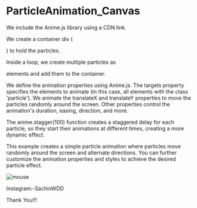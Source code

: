# ParticleAnimation_Canvas

We include the Anime.js library using a CDN link.

We create a container div (<div id="particles"></div>) to hold the particles.

Inside a loop, we create multiple particles as <div> elements and add them to the container.

We define the animation properties using Anime.js. The targets property specifies the elements to animate (in this case, all elements with the class 'particle'). We animate the translateX and translateY properties to move the particles randomly around the screen. Other properties control the animation's duration, easing, direction, and more.

The anime.stagger(100) function creates a staggered delay for each particle, so they start their animations at different times, creating a more dynamic effect.

This example creates a simple particle animation where particles move randomly around the screen and alternate directions. You can further customize the animation properties and styles to achieve the desired particle effect.

![mouse](https://github.com/SK-Chaurasiya/ParticleAnimation_Canvas/assets/97239651/2e916376-4650-40d8-97e1-8ac57b1fadb7)

Instagram:-SachinWDD


Thank You!!!

